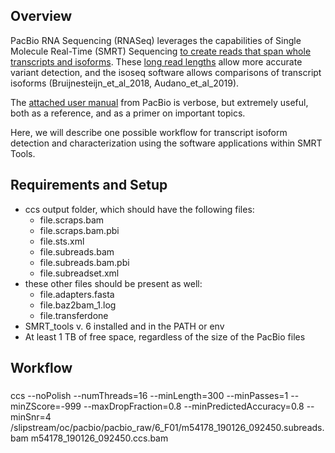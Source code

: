 ## Overview

PacBio RNA Sequencing (RNASeq) leverages the capabilities of Single Molecule Real-Time (SMRT) Sequencing [to create reads that span whole transcripts and isoforms](https://www.pacb.com/products-and-services/analytical-software/rna-sequencing/). These [long read lengths](https://www.pacb.com/wp-content/uploads/Application-Brief-RNA-sequencing-Best-Practices.pdf) allow more accurate variant detection, and the isoseq software allows comparisons of transcript isoforms (Bruijnesteijn_et_al_2018, Audano_et_al_2019).

The [attached user manual](https://github.com/disulfidebond/avrl-isoseq/blob/Workflow1/SMRT_Tools_Reference_Guide_v600.pdf) from PacBio is verbose, but extremely useful, both as a reference, and as a primer on important topics.  

Here, we will describe one possible workflow for transcript isoform detection and characterization using the software applications within SMRT Tools. 

## Requirements and Setup

* ccs output folder, which should have the following files:
  * file.scraps.bam
  * file.scraps.bam.pbi
  * file.sts.xml
  * file.subreads.bam
  * file.subreads.bam.pbi
  * file.subreadset.xml
* these other files should be present as well:
  * file.adapters.fasta
  * file.baz2bam_1.log
  * file.transferdone
* SMRT_tools v. 6 installed and in the PATH or env
* At least 1 TB of free space, regardless of the size of the PacBio files

## Workflow

### 

ccs --noPolish --numThreads=16 --minLength=300 --minPasses=1 --minZScore=-999 --maxDropFraction=0.8 --minPredictedAccuracy=0.8 --minSnr=4 /slipstream/oc/pacbio/pacbio_raw/6_F01/m54178_190126_092450.subreads.bam m54178_190126_092450.ccs.bam
